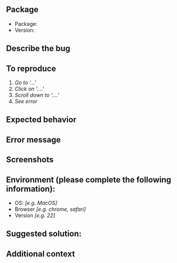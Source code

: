 <!--

* Please fill out this template with all the relevant information so we can
  understand what's going on and fix the issue. We appreciate bugs filed and PRs
  submitted!

* If your issue is regarding one of the query APIs (`getByText`,
  `getByLabelText`, etc), then please file it on the `dom-testing-library`
  repository instead. If you file it here it will be closed. Thanks :)

* Please make sure that you are familiar with and follow the Code of Conduct for
  this project (found in the CODE_OF_CONDUCT.md file).

We'll probably ask you to submit the fix (after giving some direction). If
you've never done that before, that's great! Check this free short video
tutorial to learn how: http://kcd.im/pull-request

-->

## Package

<!-- What package are you reporting this bug for? -->

- Package: <!-- [ex. spor] -->
- Version: <!-- [ex. 1.0.2] -->

## Describe the bug

<!-- A clear and concise description of what the bug is. Please use the '`' to format potential code snippets appropriately. -->

## To reproduce

<!--_Steps to reproduce the behavior: -->

1. _Go to '...'_
2. _Click on '....'_
3. _Scroll down to '....'_
4. _See error_

## Expected behavior

<!-- A clear and concise description of what you expected to happen. -->

## Error message

<!-- Please paste in the error message (if one exists). -->

## Screenshots

<!-- If applicable, add screenshots to help explain your problem. -->

## Environment (please complete the following information):

- OS: _[e.g. MacOS]_
- Browser _[e.g. chrome, safari]_
- Version _[e.g. 22]_

## Suggested solution:

<!--
It's ok if you don't have a suggested solution, but it really helps if you could
do a little digging to come up with some suggestion of how to improve things.
-->

## Additional context

<!-- Add any other context about the problem here. -->
